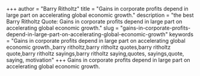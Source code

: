 +++
author = "Barry Ritholtz"
title = "Gains in corporate profits depend in large part on accelerating global economic growth."
description = "the best Barry Ritholtz Quote: Gains in corporate profits depend in large part on accelerating global economic growth."
slug = "gains-in-corporate-profits-depend-in-large-part-on-accelerating-global-economic-growth"
keywords = "Gains in corporate profits depend in large part on accelerating global economic growth.,barry ritholtz,barry ritholtz quotes,barry ritholtz quote,barry ritholtz sayings,barry ritholtz saying,quotes, sayings,quote, saying, motivation"
+++
Gains in corporate profits depend in large part on accelerating global economic growth.

